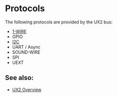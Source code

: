 # Protocols

The following protocols are provided by the UX2 bus:

* [1-WIRE](./1wire/README.md)
* GPIO
* [I2C](./i2c/README.md)
* UART / Async
* SOUND-WIRE
* SPI
* UEXT

## See also:

* [UX2 Overview](../README.md)
